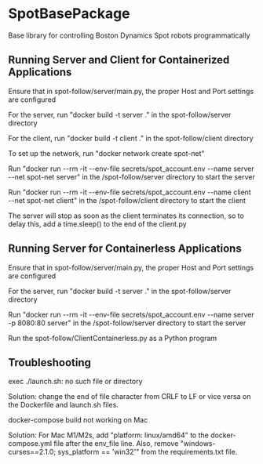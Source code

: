 # SpotBasePackage
Base library for controlling Boston Dynamics Spot robots programmatically

## Running Server and Client for Containerized Applications
Ensure that in spot-follow/server/main.py, the proper Host and Port settings are configured

For the server, run "docker build -t server ." in the spot-follow/server directory

For the client, run "docker build -t client ." in the spot-follow/client directory

To set up the network, run "docker network create spot-net"

Run "docker run --rm -it --env-file secrets/spot_account.env --name server --net spot-net server" in the /spot-follow/server directory to start the server

Run "docker run --rm -it --env-file secrets/spot_account.env --name client --net spot-net client" in the /spot-follow/client directory to start the client

The server will stop as soon as the client terminates its connection, so to delay this, add a time.sleep() to the end of the client.py

## Running Server for Containerless Applications
Ensure that in spot-follow/server/main.py, the proper Host and Port settings are configured

For the server, run "docker build -t server ." in the spot-follow/server directory

Run "docker run --rm -it --env-file secrets/spot_account.env --name server -p 8080:80 server" in the /spot-follow/server directory to start the server

Run the spot-follow/ClientContainerless.py as a Python program

## Troubleshooting
exec ./launch.sh: no such file or directory

Solution: change the end of file character from CRLF to LF or vice versa on the Dockerfile and launch.sh files.


docker-compose build not working on Mac

Solution: For Mac M1/M2s, add "platform: linux/amd64" to the docker-compose.yml file after the env_file line. Also, remove "windows-curses==2.1.0; sys_platform == 'win32'" from the requirements.txt file.

